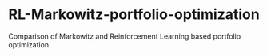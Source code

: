 # RL-Markowitz-portfolio-optimization
Comparison of Markowitz and Reinforcement Learning based portfolio optimization
